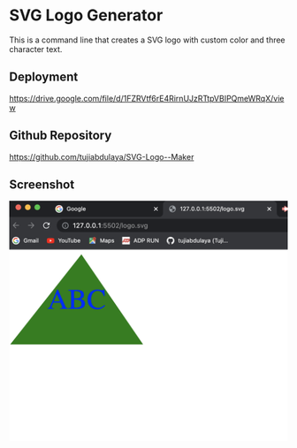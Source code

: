 
# SVG Logo Generator

This is a command line that creates a  SVG logo with custom color and three character text.


## Deployment
https://drive.google.com/file/d/1FZRVtf6rE4RirnUJzRTtpVBIPQmeWRqX/view

## Github Repository
  
  https://github.com/tujiabdulaya/SVG-Logo--Maker


## Screenshot
![screenshot](./assets/images/screenshot.png)
